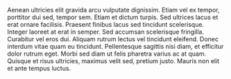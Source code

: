 Aenean ultricies elit gravida arcu vulputate dignissim. Etiam vel ex tempor, porttitor dui sed, tempor sem. Etiam et dictum turpis. Sed ultrices lacus et erat ornare facilisis. Praesent finibus lacus sed tincidunt scelerisque. Integer laoreet at erat in semper. Sed accumsan scelerisque fringilla. Curabitur vel eros dui. Aliquam rutrum lectus vel tincidunt eleifend. Donec interdum vitae quam eu tincidunt. Pellentesque sagittis nisi diam, et efficitur dolor rutrum eget. Morbi sed diam ut felis pharetra varius ac at quam. Quisque et risus ultricies, maximus velit sed, pretium justo. Mauris non elit et ante tempus luctus.
